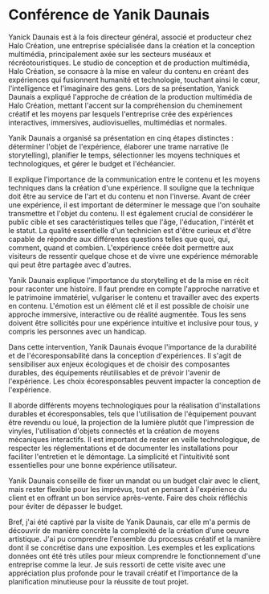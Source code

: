 # Conférence de Yanik Daunais

Yanick Daunais est à la fois directeur général, associé et producteur chez Halo Création, une entreprise spécialisée dans la création et la conception multimédia, principalement axée sur les secteurs muséaux et récréotouristiques. Le studio de conception et de production multimédia, Halo Création, se consacre à la mise en valeur du contenu en créant des expériences qui fusionnent humanité et technologie, touchant ainsi le cœur, l'intelligence et l'imaginaire des gens. Lors de sa présentation, Yanick Daunais a expliqué l'approche de création de la production multimédia de Halo Création, mettant l'accent sur la compréhension du cheminement créatif et les moyens par lesquels l'entreprise crée des expériences interactives, immersives, audiovisuelles, multimédias et normales.

Yanik Daunais a organisé sa présentation en cinq étapes distinctes : déterminer l'objet de l'expérience, élaborer une trame narrative (le storytelling), planifier le temps, sélectionner les moyens techniques et technologiques, et gérer le budget et l'échéancier.

Il explique l'importance de la communication entre le contenu et les moyens techniques dans la création d'une expérience. Il souligne que la technique doit être au service de l'art et du contenu et non l'inverse. Avant de créer une expérience, il est important de déterminer le message que l'on souhaite transmettre et l'objet du contenu. Il est également crucial de considérer le public cible et ses caractéristiques telles que l'âge, l'éducation, l'intérêt et le statut. La qualité essentielle d'un technicien est d'être curieux et d'être capable de répondre aux différentes questions telles que quoi, qui, comment, quand et combien. L'expérience créée doit permettre aux visiteurs de ressentir quelque chose et de vivre une expérience mémorable qui peut être partagée avec d'autres. 

Yanik Daunais explique l'importance du storytelling et de la mise en récit pour raconter une histoire. Il faut prendre en compte l'approche narrative et le patrimoine immatériel, vulgariser le contenu et travailler avec des experts en contenu. L'émotion est un élément clé et il est possible de choisir une approche immersive, interactive ou de réalité augmentée. Tous les sens doivent être sollicités pour une expérience intuitive et inclusive pour tous, y compris les personnes avec un handicap.

Dans cette intervention, Yanik Daunais évoque l'importance de la durabilité et de l'écoresponsabilité dans la conception d'expériences. Il s'agit de sensibiliser aux enjeux écologiques et de choisir des composantes durables, des équipements réutilisables et de prévoir l'avenir de l'expérience. Les choix écoresponsables peuvent impacter la conception de l'expérience.

Il aborde différents moyens technologiques pour la réalisation d'installations durables et écoresponsables, tels que l'utilisation de l'équipement pouvant être revendu ou loué, la projection de la lumière plutôt que l'impression de vinyles, l'utilisation d'objets connectés et la création de moyens mécaniques interactifs. Il est important de rester en veille technologique, de respecter les réglementations et de documenter les installations pour faciliter l'entretien et le démontage. La simplicité et l'intuitivité sont essentielles pour une bonne expérience utilisateur.

Yanik Daunais conseille de fixer un mandat ou un budget clair avec le client, mais rester flexible pour les imprévus, tout en pensant à l'expérience du client et en offrant un bon service après-vente. Faire des choix réfléchis pour éviter de dépasser le budget.

Bref, j'ai été captivé par la visite de Yanik Daunais, car elle m'a permis de découvrir de manière concrète la complexité de la création d'une oeuvre artistique. J'ai pu comprendre l'ensemble du processus créatif et la manière dont il se concrétise dans une exposition. Les exemples et les explications données ont été très utiles pour mieux comprendre le fonctionnement d'une entreprise comme la leur. Je suis ressorti de cette visite avec une appréciation plus profonde pour le travail créatif et l'importance de la planification minutieuse pour la réussite de tout projet.
